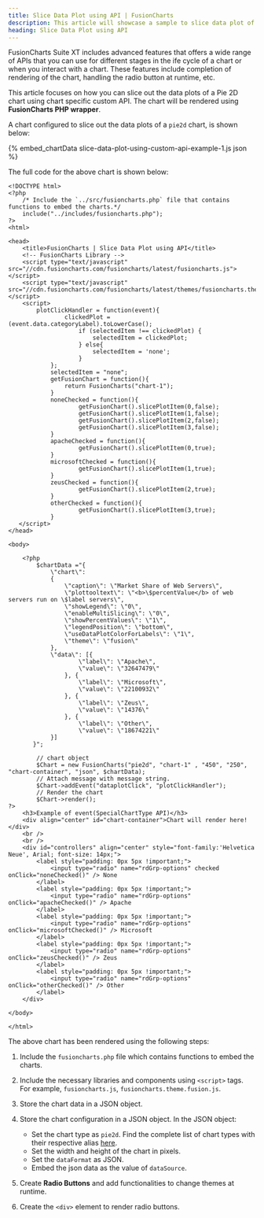 ```yaml
---
title: Slice Data Plot using API | FusionCharts
description: This article will showcase a sample to slice data plot of the pie chart using chart specific custom API .
heading: Slice Data Plot using API
---
```


FusionCharts Suite XT includes advanced features that offers a wide range of APIs that you can use for different stages in the ife cycle of a chart or when you interact with a chart. These features include completion of rendering of the chart, handling the radio button at runtime, etc.

This article focuses on how you can slice out the data plots of a Pie 2D chart using chart specific custom API. The chart will be rendered using **FusionCharts PHP wrapper**. 

A chart configured to slice out the data plots of a `pie2d` chart, is shown below:

{% embed_chartData slice-data-plot-using-custom-api-example-1.js json %}

The full code for the above chart is shown below:

```
<!DOCTYPE html>
<?php
    /* Include the `../src/fusioncharts.php` file that contains functions to embed the charts.*/
    include("../includes/fusioncharts.php");
?>
<html>

<head>
    <title>FusionCharts | Slice Data Plot using API</title>
    <!-- FusionCharts Library -->
    <script type="text/javascript" src="//cdn.fusioncharts.com/fusioncharts/latest/fusioncharts.js"></script>
    <script type="text/javascript" src="//cdn.fusioncharts.com/fusioncharts/latest/themes/fusioncharts.theme.fusion.js"></script>
    <script>
        plotClickHandler = function(event){
                clickedPlot = (event.data.categoryLabel).toLowerCase();
                    if (selectedItem !== clickedPlot) {
                        selectedItem = clickedPlot;
                    } else{
                        selectedItem = 'none';
                    }
            };
            selectedItem = "none";
            getFusionChart = function(){
                return FusionCharts("chart-1");
            }
            noneChecked = function(){
                    getFusionChart().slicePlotItem(0,false);
                    getFusionChart().slicePlotItem(1,false);
                    getFusionChart().slicePlotItem(2,false);
                    getFusionChart().slicePlotItem(3,false);
            }
            apacheChecked = function(){
                    getFusionChart().slicePlotItem(0,true);
            }
            microsoftChecked = function(){
                    getFusionChart().slicePlotItem(1,true);
            }
            zeusChecked = function(){
                    getFusionChart().slicePlotItem(2,true);
            }
            otherChecked = function(){
                    getFusionChart().slicePlotItem(3,true);
            }
   </script>
</head>

<body>

    <?php
        $chartData ="{  
            \"chart\": 
            { 
                \"caption\": \"Market Share of Web Servers\",
                \"plottooltext\": \"<b>\$percentValue</b> of web servers run on \$label servers\",
                \"showLegend\": \"0\",
                \"enableMultiSlicing\": \"0\",
                \"showPercentValues\": \"1\",
                \"legendPosition\": \"bottom\",
                \"useDataPlotColorForLabels\": \"1\",
                \"theme\": \"fusion\"
            },
            \"data\": [{ 
                    \"label\": \"Apache\",
                    \"value\": \"32647479\"
                }, { 
                    \"label\": \"Microsoft\", 
                    \"value\": \"22100932\" 
                }, { 
                    \"label\": \"Zeus\", 
                    \"value\": \"14376\" 
                }, { 
                    \"label\": \"Other\",
                    \"value\": \"18674221\" 
            }]
       }";
       
        // chart object
        $Chart = new FusionCharts("pie2d", "chart-1" , "450", "250", "chart-container", "json", $chartData);
        // Attach message with message string.
        $Chart->addEvent("dataplotClick", "plotClickHandler");
        // Render the chart
        $Chart->render();
?>
    <h3>Example of event(SpecialChartType API)</h3>
    <div align="center" id="chart-container">Chart will render here!</div>
    <br />
    <br />
    <div id="controllers" align="center" style="font-family:'Helvetica Neue', Arial; font-size: 14px;">
        <label style="padding: 0px 5px !important;">
            <input type="radio" name="rdGrp-options" checked onClick="noneChecked()" /> None
        </label>
        <label style="padding: 0px 5px !important;">
            <input type="radio" name="rdGrp-options" onClick="apacheChecked()" /> Apache
        </label>
        <label style="padding: 0px 5px !important;">
            <input type="radio" name="rdGrp-options" onClick="microsoftChecked()" /> Microsoft
        </label>
        <label style="padding: 0px 5px !important;">
            <input type="radio" name="rdGrp-options" onClick="zeusChecked()" /> Zeus
        </label>
        <label style="padding: 0px 5px !important;">
            <input type="radio" name="rdGrp-options" onClick="otherChecked()" /> Other
        </label>
    </div>

</body>

</html>
```

The above chart has been rendered using the following steps:

1. Include the `fusioncharts.php` file which contains functions to embed the charts.

2. Include the necessary libraries and components using `<script>` tags. For example, `fusioncharts.js`, `fusioncharts.theme.fusion.js`.

3. Store the chart data in a JSON object.

4. Store the chart configuration in a JSON object. In the JSON object:
    * Set the chart type as `pie2d`. Find the complete list of chart types with their respective alias [here](https://www.fusioncharts.com/dev/chart-guide/list-of-charts).
    * Set the width and height of the chart in pixels. 
    * Set the `dataFormat` as JSON.
    * Embed the json data as the value of `dataSource`.

5. Create **Radio Buttons** and add functionalities to change themes at runtime.

6. Create the `<div>` element to render radio buttons.